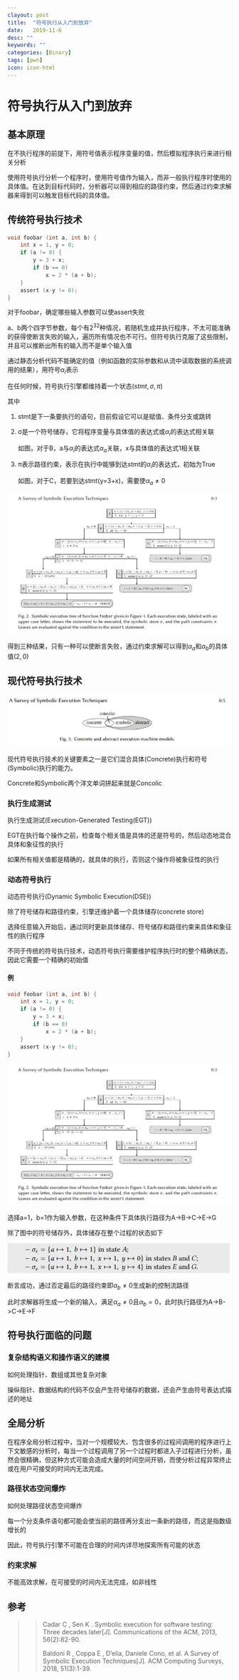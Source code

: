 ```yaml
---
clayout: post
title:  "符号执行从入门到放弃"
date:   2019-11-6
desc: ""
keywords: ""
categories: [Binary]
tags: [pwn]
icon: icon-html
---
```


# 符号执行从入门到放弃

## 基本原理

在不执行程序的前提下，用符号值表示程序变量的值，然后模拟程序执行来进行相关分析

使用符号执行分析一个程序时，使用符号值作为输入，而非一般执行程序时使用的具体值。在达到目标代码时，分析器可以得到相应的路径约束，然后通过约束求解器来得到可以触发目标代码的具体值。



## 传统符号执行技术

```c
void foobar (int a, int b) {
	int x = 1, y = 0;
	if (a != 0) {
		y = 3 + x;
		if (b == 0)
			x = 2 * (a + b);
	}
	assert (x-y != 0);
}
```

对于foobar，确定哪些输入参数可以使assert失败

a、b两个四字节参数，每个有$2^{32}$种情况，若随机生成并执行程序，不太可能准确的获得使断言失败的输入，遍历所有情况也不可行。但符号执行克服了这些限制，并且可以推断出所有的输入而不是单个输入值

通过静态分析代码不能确定的值（例如函数的实际参数和从流中读取数据的系统调用的结果），用符号$α_i$表示

在任何时候，符号执行引擎都维持着一个状态$(stmt,σ,π)$

其中

1. stmt是下一条要执行的语句，目前假设它可以是赋值、条件分支或跳转

2. σ是一个符号储存，它将程序变量与具体值的表达式或$α_i$的表达式相关联

   如图，对于B，a与$α_i$的表达式$α_a$关联，x与具体值的表达式1相关联

3. π表示路径约束，表示在执行中能够到达stmt的$α_i$的表达式，初始为True

   如图，对于C，若要到达stmt(y=3+x)，需要使$α_a≠0$

![1](https://raw.githubusercontent.com/AiDaiP/images/master/%E7%AC%A6%E5%8F%B7%E6%89%A7%E8%A1%8C/1.jpg)

得到三种结果，只有一种可以使断言失败，通过约束求解可以得到$α_a$和$α_b$的具体值$(2,0)$





## 现代符号执行技术

![2](https://raw.githubusercontent.com/AiDaiP/images/master/%E7%AC%A6%E5%8F%B7%E6%89%A7%E8%A1%8C/2.jpg)

现代符号执行技术的关键要素之一是它们混合具体(Concrete)执行和符号(Symbolic)执行的能力。

Concrete和Symbolic两个洋文单词拼起来就是Concolic



### 执行生成测试

执行生成测试(Execution-Generated Testing(EGT))

EGT在执行每个操作之前，检查每个相关值是具体的还是符号的，然后动态地混合具体和象征性的执行

如果所有相关值都是精确的，就具体的执行，否则这个操作将被象征性的执行



### 动态符号执行

动态符号执行(Dynamic Symbolic Execution(DSE))

除了符号储存和路径约束，引擎还维护着一个具体储存(concrete store)

选择任意输入开始后，通过同时更新具体储存、符号储存和路径约束来具体和象征性的执行程序

不同于传统的符号执行技术，动态符号执行需要维护程序执行时的整个精确状态，因此它需要一个精确的初始值

#### 例

```c
void foobar (int a, int b) {
	int x = 1, y = 0;
	if (a != 0) {
		y = 3 + x;
		if (b == 0)
			x = 2 * (a + b);
	}
	assert (x-y != 0);
}
```

![1](https://raw.githubusercontent.com/AiDaiP/images/master/%E7%AC%A6%E5%8F%B7%E6%89%A7%E8%A1%8C/1.jpg)

选择a=1，b=1作为输入参数，在这种条件下具体执行路径为A->B->C->E->G

除了图中的符号储存外，具体储存在整个过程的状态如下

![3](https://raw.githubusercontent.com/AiDaiP/images/master/%E7%AC%A6%E5%8F%B7%E6%89%A7%E8%A1%8C/3.jpg)

断言成功，通过否定最后的路径约束即$α_b≠0$生成新的控制流路径

此时求解器将生成一个新的输入，满足$α_a≠0$且$α_b=0$，此时执行路径为A->B->C->E->F



## 符号执行面临的问题

### 复杂结构语义和操作语义的建模

如何处理指针、数组或其他复杂对象

操纵指针、数据结构的代码不仅会产生符号储存的数据，还会产生由符号表达式描述的地址

## 全局分析

在程序全局分析过程中，当对一个规模较大、包含很多的过程间调用的程序进行上下文敏感的分析时，每当一个过程调用了另一个过程时都进入子过程进行分析，虽然会很精确，但这种方式可能会造成大量的时间空间开销，而使分析过程异常终止或在用户可接受的时间内无法完成。

### 路径状态空间爆炸

如何处理路径状态空间爆炸

每一个分支条件语句都可能会使当前的路径再分支出一条新的路径，而这是指数级增长的

因此，符号执行引擎不可能在合理的时间内详尽地探索所有可能的状态



### 约束求解

不能高效求解，在可接受的时间内无法完成，如非线性





## 参考

> > Cadar C , Sen K . Symbolic execution for software testing: Three decades later[J]. Communications of the ACM, 2013, 56(2):82-90.
> >
> > Baldoni R , Coppa E , D’elia, Daniele Cono, et al. A Survey of Symbolic Execution Techniques[J]. ACM Computing Surveys, 2018, 51(3):1-39.